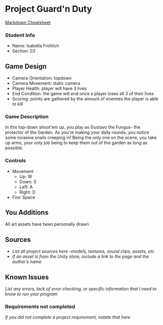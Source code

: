 # Project Guard'n Duty

[Markdown Cheatsheet](https://github.com/adam-p/markdown-here/wiki/Markdown-Here-Cheatsheet)

### Student Info

-   Name: Isabella Frohlich
-   Section: 03

## Game Design

-   Camera Orientation: topdown
-   Camera Movement: static camera
-   Player Health: player will have 3 lives
-   End Condition: the game will end once a player loses all 3 of their lives
-   Scoring: points are gathered by the amount of enemies the player is able to kill 

### Game Description

In this top-down shoot'em up, you play as Gustavo the Fungus- the protector of the Garden. As you're making your daily rounds, you notice some invasive snails creeping in! Being the only one on the scene, you take up arms, your only job being to keep them out of the garden as long as possible.

### Controls

-   Movement
    -   Up: W
    -   Down: S
    -   Left: A
    -   Right: D
-   Fire: Space

## You Additions

All art assets have been personally drawn

## Sources

-   _List all project sources here –models, textures, sound clips, assets, etc._
-   _If an asset is from the Unity store, include a link to the page and the author’s name_

## Known Issues

_List any errors, lack of error checking, or specific information that I need to know to run your program_

### Requirements not completed

_If you did not complete a project requirement, notate that here_

